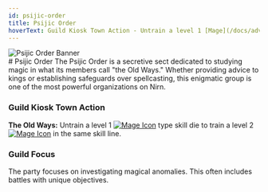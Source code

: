 ```yaml
---
id: psijic-order
title: Psijic Order
hoverText: Guild Kiosk Town Action - Untrain a level 1 [Mage](/docs/adventurer/skill-lines/mage) type skill die to train a level 2 [Mage](/docs/adventurer/skill-lines/mage) in the same skill line.
---
```


<div className="guild-banner" style={{
  display: "flex", 
  flexWrap: "wrap", 
  alignItems: "center", 
}}>
  <div style={{
    flex: "1 1",
    minWidth: "250px",
    maxWidth: "100%"
  }}>
    <img src="/img/guilds/psijic-order.png" alt="Psijic Order Banner" style={{
      maxWidth: "100%",
      height: "auto"
    }} />
  </div>
  <div style={{
    flex: "2 1 350px"
  }}>
    # Psijic Order
   The Psijic Order is a secretive sect dedicated to studying magic in what its members call "the Old Ways." Whether providing advice to kings or establishing safeguards over spellcasting, this enigmatic group is one of the most powerful organizations on Nirn.
  </div>
</div>

### Guild Kiosk Town Action

**The Old Ways:** Untrain a level 1 [<img src="/icons/mage.svg" alt="Mage Icon" className="icon-svg" />](/docs/adventurer/skill-lines/mage) type skill die to train a level 2 [<img src="/icons/mage.svg" alt="Mage Icon" className="icon-svg" />](/docs/adventurer/skill-lines/mage) in the same skill line.

### Guild Focus

The party focuses on investigating magical anomalies. This often includes battles with unique objectives.
